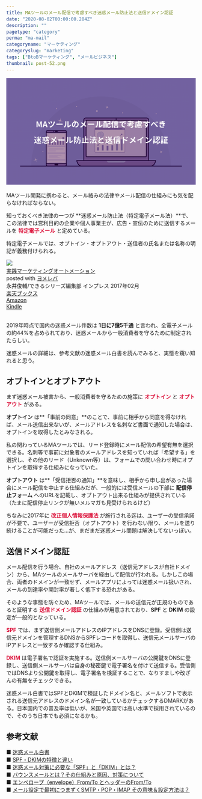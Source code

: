 ```yaml
---
title: MAツールのメール配信で考慮すべき迷惑メール防止法と送信ドメイン認証
date: "2020-08-02T00:00:00.284Z"
description: ""
pagetype: "category"
perma: "ma-mail"
categoryname: "マーケティング"
categoryslug: "marketing"
tags: ["BtoBマーケティング", "メールビジネス"]
thumbnail: post-52.png
---
```


![](./post-52.png)

MAツール開発に携わると、メール絡みの法律やメール配信の仕組みにも気を配らなければならない。

知っておくべき法律の一つが **迷惑メール防止法（特定電子メール法）**で、この法律では営利目的の企業や個人事業主が、広告・宣伝のために送信するメールを **<span style="color: crimson;">特定電子メール</span>** と定めている。

特定電子メールでは、オプトイン・オプトアウト・送信者の氏名または名称の明記が義務付けられる。

<div class="cstmreba"><div class="booklink-box"><div class="booklink-image"><a href="https://hb.afl.rakuten.co.jp/hgc/146fe51c.1fd043a3.146fe51d.605dc196/yomereba_main_202008022254551036?pc=http%3A%2F%2Fbooks.rakuten.co.jp%2Frb%2F14665971%2F%3Fscid%3Daf_ich_link_urltxt%26m%3Dhttp%3A%2F%2Fm.rakuten.co.jp%2Fev%2Fbook%2F" target="_blank" ><img src="https://thumbnail.image.rakuten.co.jp/@0_mall/book/cabinet/0501/9784295000501.jpg?_ex=150x150" style="border: none;" /></a></div><div class="booklink-info"><div class="booklink-name"><a href="https://hb.afl.rakuten.co.jp/hgc/146fe51c.1fd043a3.146fe51d.605dc196/yomereba_main_202008022254551036?pc=http%3A%2F%2Fbooks.rakuten.co.jp%2Frb%2F14665971%2F%3Fscid%3Daf_ich_link_urltxt%26m%3Dhttp%3A%2F%2Fm.rakuten.co.jp%2Fev%2Fbook%2F" target="_blank" >実践マーケティングオートメーション</a><div class="booklink-powered-date">posted with <a href="https://yomereba.com" rel="nofollow" target="_blank">ヨメレバ</a></div></div><div class="booklink-detail">永井俊輔/できるシリーズ編集部 インプレス 2017年02月    </div><div class="booklink-link2"><div class="shoplinkrakuten"><a href="https://hb.afl.rakuten.co.jp/hgc/146fe51c.1fd043a3.146fe51d.605dc196/yomereba_main_202008022254551036?pc=http%3A%2F%2Fbooks.rakuten.co.jp%2Frb%2F14665971%2F%3Fscid%3Daf_ich_link_urltxt%26m%3Dhttp%3A%2F%2Fm.rakuten.co.jp%2Fev%2Fbook%2F" target="_blank" >楽天ブックス</a></div><div class="shoplinkamazon"><a href="https://www.amazon.co.jp/exec/obidos/asin/4295000507/kanon123-22/" target="_blank" >Amazon</a></div><div class="shoplinkkindle"><a href="https://www.amazon.co.jp/gp/search?keywords=%E5%AE%9F%E8%B7%B5%E3%83%9E%E3%83%BC%E3%82%B1%E3%83%86%E3%82%A3%E3%83%B3%E3%82%B0%E3%82%AA%E3%83%BC%E3%83%88%E3%83%A1%E3%83%BC%E3%82%B7%E3%83%A7%E3%83%B3&__mk_ja_JP=%83J%83%5E%83J%83i&url=node%3D2275256051&tag=kanon123-22" target="_blank" >Kindle</a></div>                              	  	  	  	  	</div></div><div class="booklink-footer"></div></div></div>
<br/>

2019年時点で国内の迷惑メール件数は **1日に7億5千通** と言われ、全電子メールの約44%を占められており、迷惑メールから一般消費者を守るために制定されたらしい。

迷惑メールの詳細は、参考文献の迷惑メール白書を読んでみると、実態を窺い知れると思う。

## オプトインとオプトアウト

まず迷惑メール被害から、一般消費者を守るための施策に **<span style="color: crimson;">オプトイン</span>** と **<span style="color: crimson;">オプトアウト</span>** がある。

**オプトイン** は**「事前の同意」**のことで、事前に相手から同意を得なければ、メール送信出来ないが、メールアドレスを名刺など書面で通知した場合は、オプトインを取得したとみなされる。

私の関わっているMAツールでは、リード登録時にメール配信の希望有無を選択できる。名刺等で事前に対象者のメールアドレスを知っていれば「希望する」を選択し、その他のリード（Unknown等）は、フォームでの問い合わせ時にオプトインを取得する仕組みになっていた。

**オプトアウト** は**「受信拒否の通知」**を意味し、相手から申し出があった場合にメール配信を中止する仕組みだが、一般的には受信メールの下部に **配信停止フォーム** へのURLを記載し、オプトアウト出来る仕組みが提供されている（たまに配信停止リンクが無いメルマガも見受けられるけど）

ちなみに2017年に **<span style="color: crimson;">改正個人情報保護法</span>** が施行される迄は、ユーザーの受信承諾が不要で、ユーザーが受信拒否（オプトアウト）を行わない限り、メールを送り続けることが可能だった...が、まだまだ迷惑メール問題は解決してないっぽい。

## 送信ドメイン認証

メール配信を行う場合、自社のメールアドレス（送信元アドレスが自社ドメイン）から、MAツールのメールサーバを経由して配信が行われる。しかしこの場合、両者のドメインが一致せず、メールアプリによっては迷惑メール扱いされ、メールの到達率や開封率が著しく低下する恐れがある。

そのような事態を防ぐため、MAツールでは、メールの送信元が正規のものであると証明する **<span style="color: crimson;">送信ドメイン認証</span>** の仕組みが用意されており、**SPF** と **DKIM** の設定が一般的となっている。

**<span style="color: crimson;">SPF</span>** では、まず送信側メールアドレスのIPアドレスをDNSに登録。受信側は送信元ドメインを管理するDNSからSPFレコードを取得し、送信元メールサーバのIPアドレスと一致するか確認する仕組み。

**<span style="color: crimson;">DKIM</span>** は電子署名で認証を実施する。送信側メールサーバの公開鍵をDNSに登録し、送信側メールサーバは自身の秘密鍵で電子署名を付けて送信する。受信側ではDNSより公開鍵を取得し、電子署名を検証することで、なりすましや改ざんの有無をチェックできる。

迷惑メール白書ではSPFとDKIMで検証したドメイン名と、メールソフトで表示される送信元アドレスのドメイン名が一致しているかチェックするDMARKがある。日本国内での普及率は低いが、米国や英国では高い水準で採用されているので、そのうち日本でも必須になるかも。

## 参考文献
■ [迷惑メール白書](https://www.dekyo.or.jp/soudan/aspc/wp.html)  
■ [SPF・DKIMの特徴と違い](https://sendgrid.kke.co.jp/blog/?p=10121)  
■ [迷惑メール対策に必要な「SPF」と「DKIM」とは？](https://baremail.jp/blog/2019/06/07/138/)  
■ [バウンスメールとは？その仕組みと原因、対策について](https://www.onemarketing.jp/lab/lead-nurturing/bounce-mail_171)  
■ [エンベロープ（envelope）From/To とヘッダーのFrom/To](https://www.cuenote.jp/documents/smtp/000204.html)  
■ [メール設定で最初につまずくSMTP・POP・IMAP その意味＆設定方法は？](https://time-space.kddi.com/ict-keywords/kaisetsu/20170824/2081) 
